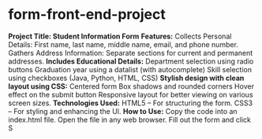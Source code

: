 # form-front-end-project
**Project Title: Student Information Form**
**Features:**
Collects Personal Details: First name, last name, middle name, email, and phone number.
Gathers Address Information: Separate sections for current and permanent addresses.
**Includes Educational Details:**
Department selection using radio buttons
Graduation year using a datalist (with autocomplete)
Skill selection using checkboxes (Java, Python, HTML, CSS)
**Stylish design with clean layout using CSS:**
Centered form
Box shadows and rounded corners
Hover effect on the submit button
Responsive layout for better viewing on various screen sizes.
**Technologies Used:**
HTML5 – For structuring the form.
CSS3 – For styling and enhancing the UI.
**How to Use:**
Copy the code into an index.html file.
Open the file in any web browser.
Fill out the form and click S
